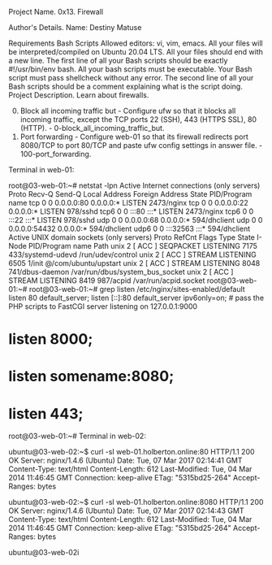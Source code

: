 Project Name.
0x13. Firewall

Author's Details.
Name: Destiny Matuse

Requirements
Bash Scripts
Allowed editors: vi, vim, emacs.
All your files will be interpreted/compiled on Ubuntu 20.04 LTS.
All your files should end with a new line.
The first line of all your Bash scripts should be exactly #!/usr/bin/env bash.
All your bash scripts must be executable.
Your Bash script must pass shellcheck without any error.
The second line of all your Bash scripts should be a comment explaining what is the script doing.
Project Description.
Learn about firewalls.

0. Block all incoming traffic but - Configure ufw so that it blocks all incoming traffic, except the TCP ports 22 (SSH), 443 (HTTPS SSL), 80 (HTTP). - 0-block_all_incoming_traffic_but.
1. Port forwarding - Configure web-01 so that its firewall redirects port 8080/TCP to port 80/TCP and paste ufw config settings in answer file. - 100-port_forwarding.

Terminal in web-01:

 root@03-web-01:~# netstat -lpn
 Active Internet connections (only servers)
 Proto Recv-Q Send-Q Local Address           Foreign Address         State       PID/Program name
 tcp        0      0 0.0.0.0:80              0.0.0.0:*               LISTEN      2473/nginx
 tcp        0      0 0.0.0.0:22              0.0.0.0:*               LISTEN      978/sshd
 tcp6       0      0 :::80                   :::*                    LISTEN      2473/nginx
 tcp6       0      0 :::22                   :::*                    LISTEN      978/sshd
 udp        0      0 0.0.0.0:68              0.0.0.0:*                           594/dhclient
 udp        0      0 0.0.0.0:54432           0.0.0.0:*                           594/dhclient
 udp6       0      0 :::32563                :::*                                594/dhclient
 Active UNIX domain sockets (only servers)
 Proto RefCnt Flags       Type       State         I-Node   PID/Program name    Path
 unix  2      [ ACC ]     SEQPACKET  LISTENING     7175     433/systemd-udevd   /run/udev/control
 unix  2      [ ACC ]     STREAM     LISTENING     6505     1/init              @/com/ubuntu/upstart
 unix  2      [ ACC ]     STREAM     LISTENING     8048     741/dbus-daemon     /var/run/dbus/system_bus_socket
 unix  2      [ ACC ]     STREAM     LISTENING     8419     987/acpid           /var/run/acpid.socket
 root@03-web-01:~#
 root@03-web-01:~# grep listen /etc/nginx/sites-enabled/default
     listen 80 default_server;
     listen [::]:80 default_server ipv6only=on;
     # pass the PHP scripts to FastCGI server listening on 127.0.0.1:9000
 #   listen 8000;
 #   listen somename:8080;
 #   listen 443;
 root@03-web-01:~#
Terminal in web-02:

ubuntu@03-web-02:~$ curl -sI web-01.holberton.online:80
HTTP/1.1 200 OK
Server: nginx/1.4.6 (Ubuntu)
Date: Tue, 07 Mar 2017 02:14:41 GMT
Content-Type: text/html
Content-Length: 612
Last-Modified: Tue, 04 Mar 2014 11:46:45 GMT
Connection: keep-alive
ETag: "5315bd25-264"
Accept-Ranges: bytes

ubuntu@03-web-02:~$ curl -sI web-01.holberton.online:8080
HTTP/1.1 200 OK
Server: nginx/1.4.6 (Ubuntu)
Date: Tue, 07 Mar 2017 02:14:43 GMT
Content-Type: text/html
Content-Length: 612
Last-Modified: Tue, 04 Mar 2014 11:46:45 GMT
Connection: keep-alive
ETag: "5315bd25-264"
Accept-Ranges: bytes

ubuntu@03-web-02i
